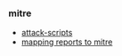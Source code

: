 ### mitre

* [attack-scripts](https://github.com/mitre-attack/attack-scripts)
* [mapping reports to mitre](https://github.com/mitre-attack/tram)
